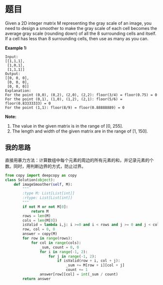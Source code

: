 # 题目

Given a 2D integer matrix M representing the gray scale of an image, you need to design a smoother to make the gray scale of each cell becomes the average gray scale (rounding down) of all the 8 surrounding cells and itself. If a cell has less than 8 surrounding cells, then use as many as you can.

**Example 1:**

```
Input:
[[1,1,1],
 [1,0,1],
 [1,1,1]]
Output:
[[0, 0, 0],
 [0, 0, 0],
 [0, 0, 0]]
Explanation:
For the point (0,0), (0,2), (2,0), (2,2): floor(3/4) = floor(0.75) = 0
For the point (0,1), (1,0), (1,2), (2,1): floor(5/6) = floor(0.83333333) = 0
For the point (1,1): floor(8/9) = floor(0.88888889) = 0
```



**Note:**

1. The value in the given matrix is in the range of [0, 255].
2. The length and width of the given matrix are in the range of [1, 150].

## 我的思路

直接用暴力方法：计算数组中每个元素的周边的所有元素的和，并记录元素的个数。同时，用判断边界的方式，防止过界。

```python
from copy import deepcopy as copy
class Solution(object):
    def imageSmoother(self, M):
        """
        :type M: List[List[int]]
        :rtype: List[List[int]]
        """
        if not M or not M[0]:
            return M
        rows = len(M)
        cols = len(M[0])
        isValid = lambda i,j: i >=0 and i < rows and j >= 0 and j < cols
        row, col = 0, 0
        answer = copy(M)
        for row in range(rows):
            for col in range(cols):
                _sum, count = 0, 0
                for i in range(-1, 2):
                    for j in range(-1, 2):
                        if isValid(row + i, col + j):
                            _sum += M[row + i][col + j]
                            count += 1
                answer[row][col] = int(_sum / count)
        return answer
```

